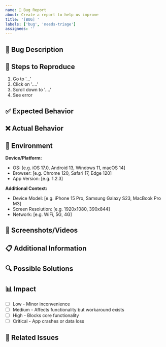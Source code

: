 ```yaml
---
name: 🐛 Bug Report
about: Create a report to help us improve
title: '[BUG] '
labels: ['bug', 'needs-triage']
assignees: ''
---
```


## 🐛 Bug Description
<!-- A clear and concise description of what the bug is -->

## 🔄 Steps to Reproduce
1. Go to '...'
2. Click on '....'
3. Scroll down to '....'
4. See error

## ✅ Expected Behavior
<!-- A clear and concise description of what you expected to happen -->

## ❌ Actual Behavior
<!-- A clear and concise description of what actually happened -->

## 📱 Environment
**Device/Platform:**
- OS: [e.g. iOS 17.0, Android 13, Windows 11, macOS 14]
- Browser: [e.g. Chrome 120, Safari 17, Edge 120]
- App Version: [e.g. 1.2.3]

**Additional Context:**
- Device Model: [e.g. iPhone 15 Pro, Samsung Galaxy S23, MacBook Pro M3]
- Screen Resolution: [e.g. 1920x1080, 390x844]
- Network: [e.g. WiFi, 5G, 4G]

## 📸 Screenshots/Videos
<!-- If applicable, add screenshots or videos to help explain the problem -->

## 📋 Additional Information
<!-- Add any other context about the problem here -->

## 🔍 Possible Solutions
<!-- If you have suggestions on a fix for the bug, describe them here -->

## 📊 Impact
- [ ] Low - Minor inconvenience
- [ ] Medium - Affects functionality but workaround exists
- [ ] High - Blocks core functionality
- [ ] Critical - App crashes or data loss

## 🔗 Related Issues
<!-- Link to any related issues or pull requests -->
